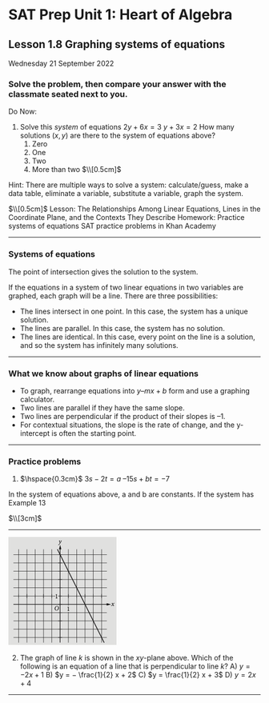 # SAT Prep Unit 1: Heart of Algebra

## Lesson 1.8 Graphing systems of equations

Wednesday 21 September 2022

### Solve the problem, then compare your answer with the classmate seated next to you.

Do Now: 

1. Solve this _system_ of equations
$2y+6x=3$
$y+3x=2$
How many solutions $(x,y)$ are there to the system of equations above?
    1. Zero
    1. One
    1. Two
    1. More than two
$\\[0.5cm]$

Hint: There are multiple ways to solve a system: calculate/guess, make a data table, eliminate a variable, substitute a variable, graph the system.

$\\[0.5cm]$
Lesson: The Relationships Among Linear Equations, Lines in the Coordinate Plane, and the Contexts They Describe
Homework: Practice systems of equations SAT practice problems in Khan Academy
__________

### Systems of equations

The point of intersection gives the solution to the system.

If the equations in a system of two linear equations in two variables are
graphed, each graph will be a line. There are three possibilities:
* The lines intersect in one point. In this case, the system has a unique solution.
* The lines are parallel. In this case, the system has no solution.
* The lines are identical. In this case, every point on the line is a solution,
and so the system has infinitely many solutions.

__________

### What we know about graphs of linear equations

* To graph, rearrange equations into $y–mx+b$ form and use a graphing calculator.
* Two lines are parallel if they have the same slope.
* Two lines are perpendicular if the product of their slopes is –1.
* For contextual situations, the slope is the rate of change, and the y-intercept is often the starting point.

__________

### Practice problems

1. $\hspace{0.3cm}$ $3s−2t=a$
$–15s + bt = −7$

In the system of equations above, a and b are constants. If the system has Example 13

$\\[3cm]$

__________

![line graph](1-8line-graph.png)

2. The graph of line $k$ is shown in the $xy$-plane above. Which of the following is an equation of a line that is perpendicular to line $k$?
A) $y = −2x + 1$ 
B) $y = − \frac{1}{2} x + 2$
C) $y = \frac{1}{2} x + 3$
D) $y = 2x + 4$

__________